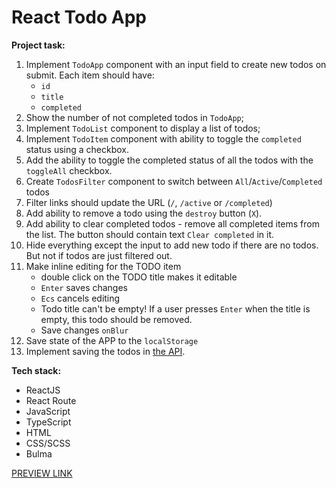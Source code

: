 # React Todo App


**Project task:**

1. Implement `TodoApp` component with an input field to create new todos on submit. Each item should have:
    - `id`
    - `title`
    - `completed`
1. Show the number of not completed todos in `TodoApp`;
1. Implement `TodoList` component to display a list of todos;
1. Implement `TodoItem` component with ability to toggle the `completed` status using a checkbox.
1. Add the ability to toggle the completed status of all the todos with the `toggleAll` checkbox.
1. Create `TodosFilter` component to switch between `All`/`Active`/`Completed` todos
1. Filter links should update the URL (`/`, `/active` or `/completed`)
1. Add ability to remove a todo using the `destroy` button (`X`).
1. Add ability to clear completed todos - remove all completed items from the list. The button should contain text `Clear completed` in it.
1. Hide everything except the input to add new todo if there are no todos. But not if todos are just filtered out.
1. Make inline editing for the TODO item
    - double click on the TODO title makes it editable
    - `Enter` saves changes
    - `Ecs` cancels editing
    - Todo title can't be empty! If a user presses `Enter` when the title is empty, this todo should be removed.
    - Save changes `onBlur`
1. Save state of the APP to the `localStorage`
1. Implement saving the todos in [the API](https://mate-academy.github.io/fe-students-api/).

**Tech stack:**
 - ReactJS
 - React Route
 - JavaScript
 - TypeScript
 - HTML
 - CSS/SCSS
 - Bulma

[PREVIEW LINK](https://illia-kots.github.io/react_todo_app/)
